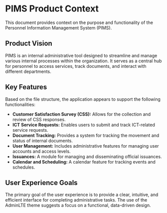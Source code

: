 # PIMS Product Context

This document provides context on the purpose and functionality of the Personnel Information Management System (PIMS).

## Product Vision

PIMS is an internal administrative tool designed to streamline and manage various internal processes within the organization. It serves as a central hub for personnel to access services, track documents, and interact with different departments.

## Key Features

Based on the file structure, the application appears to support the following functionalities:

*   **Customer Satisfaction Survey (CSS):** Allows for the collection and review of CSS responses.
*   **ICT Service Requests:** Enables users to submit and track ICT-related service requests.
*   **Document Tracking:** Provides a system for tracking the movement and status of internal documents.
*   **User Management:** Includes administrative features for managing user accounts and access levels.
*   **Issuances:** A module for managing and disseminating official issuances.
*   **Calendar and Scheduling:** A calendar feature for tracking events and schedules.

## User Experience Goals

The primary goal of the user experience is to provide a clear, intuitive, and efficient interface for completing administrative tasks. The use of the AdminLTE theme suggests a focus on a functional, data-driven design.

